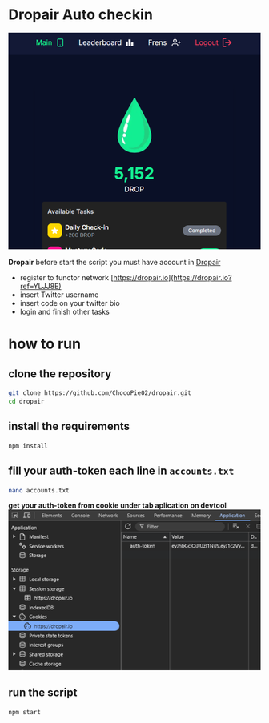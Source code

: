 # Dropair Auto checkin
![dropair banner](image.png)

**Dropair** before start the script you must have account in [Dropair](https://dropair.io?ref=YLJJ8E)
- register to functor network [https://dropair.io](https://dropair.io?ref=YLJJ8E)
- insert Twitter username
- insert code on your twitter bio
- login and finish other tasks

# how to run 
## clone the repository
```bash
git clone https://github.com/ChocoPie02/dropair.git
cd dropair
```
## install the requirements
```bash
npm install
```
## fill your auth-token each line in `accounts.txt`
```bash
nano accounts.txt
```
**get your auth-token from cookie under tab aplication on devtool**
![auth](image-1.png)

## run the script
```bash
npm start
```